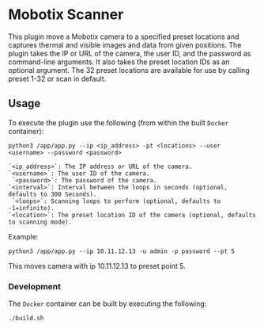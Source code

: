 # Mobotix Scanner
This plugin move a Mobotix camera to a specified preset locations and captures thermal and visible images and data from given positions. The plugin takes the IP or URL of the camera, the user ID, and the password as command-line arguments. It also takes the preset location IDs as an optional argument.
The 32 preset locations are available for use by calling preset 1-32 or scan in default.


## Usage

To execute the plugin use the following (from within the built `Docker` container):

```
python3 /app/app.py --ip <ip_address> -pt <locations> --user <username> --password <password> 
```
    `<ip_address>`: The IP address or URL of the camera.
    `<username>`: The user ID of the camera.
     `<password>`: The password of the camera.
    `<interval>`: Interval between the loops in seconds (optional, defaults to 300 Seconds).
     `<loops>`: Scanning loops to perform (optional, defaults to -1=infinite).
    `<location>`: The preset location ID of the camera (optional, defaults to scanning mode).


Example:

```
python3 /app/app.py --ip 10.11.12.13 -u admin -p password --pt 5
```

This moves camera with ip 10.11.12.13 to preset point 5.

### Development

The `Docker` container can be built by executing the following:

```
./build.sh
```

